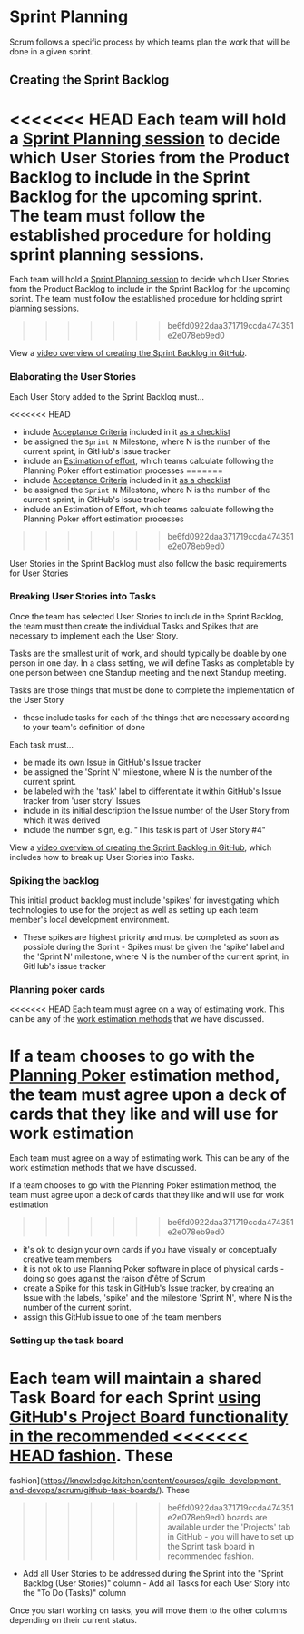 # Sprint Planning

Scrum follows a specific process by which teams plan the work that will be done in a given sprint.

## Creating the Sprint Backlog

<<<<<<< HEAD
Each team will hold a [Sprint Planning session](https://knowledge.kitchen/Scrum_development_framework#Sprint_planning) to decide which User Stories from the Product Backlog to include in the Sprint Backlog for the upcoming sprint. The team must follow the established procedure for holding sprint planning sessions.
=======
Each team will hold a [Sprint Planning session](https://knowledge.kitchen/content/courses/agile-development-and-devops/slides/scrum/#71) to decide which User Stories from the Product Backlog to include in the Sprint Backlog for the upcoming sprint. The team must follow the established procedure for holding sprint planning sessions.
>>>>>>> be6fd0922daa371719ccda474351e2e078eb9ed0

View a [video overview of creating the Sprint Backlog in GitHub](https://youtu.be/-MBEnpAgmug).

### Elaborating the User Stories

Each User Story added to the Sprint Backlog must...

<<<<<<< HEAD
- include [Acceptance Criteria](https://knowledge.kitchen/Scrum_development_framework#Acceptance_Criteria) included in it [as a checklist](GitHub_for_team_collaboration#Creating_a_new_issue)
- be assigned the `Sprint N` Milestone, where N is the number of the current sprint, in GitHub's Issue tracker
- include an [Estimation of effort](https://knowledge.kitchen/Scrum_development_framework#Estimation_of_work), which teams calculate following the Planning Poker effort estimation processes
=======
- include [Acceptance Criteria](https://knowledge.kitchen/content/courses/agile-development-and-devops/slides/scrum/#61) included in it [as a checklist](GitHub_for_team_collaboration#Creating_a_new_issue)
- be assigned the `Sprint N` Milestone, where N is the number of the current sprint, in GitHub's Issue tracker
- include an Estimation of Effort, which teams calculate following the Planning Poker effort estimation processes
>>>>>>> be6fd0922daa371719ccda474351e2e078eb9ed0

User Stories in the Sprint Backlog must also follow the basic requirements for User Stories

### Breaking User Stories into Tasks

Once the team has selected User Stories to include in the Sprint Backlog, the team must then create the individual Tasks and Spikes that are necessary to implement each the User Story.

Tasks are the smallest unit of work, and should typically be doable by one person in one day. In a class setting, we will define Tasks as completable by one person between one Standup meeting and the next Standup meeting.

Tasks are those things that must be done to complete the implementation of the User Story

- these include tasks for each of the things that are necessary according to your team's definition of done

Each task must...

- be made its own Issue in GitHub's Issue tracker
- be assigned the 'Sprint N' milestone, where N is the number of the current sprint.
- be labeled with the 'task' label to differentiate it within GitHub's Issue tracker from 'user story' Issues
- include in its initial description the Issue number of the User Story from which it was derived
- include the number sign, e.g. "This task is part of User Story #4"

View a [video overview of creating the Sprint Backlog in GitHub](https://youtu.be/-MBEnpAgmug), which includes how to break up User Stories into Tasks.

### Spiking the backlog

This initial product backlog must include 'spikes' for investigating which technologies to use for the project as well as setting up each team member's local development environment.

- These spikes are highest priority and must be completed as soon as possible during the Sprint - Spikes must be given the 'spike' label and the 'Sprint N' milestone, where N is the number of the current sprint, in GitHub's issue tracker

### Planning poker cards

<<<<<<< HEAD
Each team must agree on a way of estimating work. This can be any of the [work estimation methods](https://knowledge.kitchen/Scrum_development_framework#Estimation_of_work) that we have discussed.

If a team chooses to go with the [Planning Poker](https://knowledge.kitchen/Scrum_development_framework#Estimation_of_work) estimation method, the team must agree upon a deck of cards that they like and will use for work estimation
=======
Each team must agree on a way of estimating work. This can be any of the work estimation methods that we have discussed.

If a team chooses to go with the Planning Poker estimation method, the team must agree upon a deck of cards that they like and will use for work estimation
>>>>>>> be6fd0922daa371719ccda474351e2e078eb9ed0

- it's ok to design your own cards if you have visually or conceptually creative team members
- it is not ok to use Planning Poker software in place of physical cards - doing so goes against the raison d'être of Scrum
- create a Spike for this task in GitHub's Issue tracker, by creating an Issue with the labels, 'spike' and the milestone 'Sprint N', where N is the number of the current sprint.
- assign this GitHub issue to one of the team members

### Setting up the task board

Each team will maintain a shared Task Board for each Sprint [using
GitHub's Project Board functionality in the recommended
<<<<<<< HEAD
fashion](https://knowledge.kitchen/GitHub_for_team_collaboration#Project_boards). These
=======
fashion](https://knowledge.kitchen/content/courses/agile-development-and-devops/scrum/github-task-boards/). These
>>>>>>> be6fd0922daa371719ccda474351e2e078eb9ed0
boards are available under the 'Projects' tab in GitHub - you will
have to set up the Sprint task board in recommended fashion.

- Add all User Stories to be addressed during the Sprint into the
  "Sprint Backlog (User Stories)" column - Add all Tasks for each User
  Story into the "To Do (Tasks)" column

Once you start working on tasks, you will move them to the other columns
depending on their current status.
